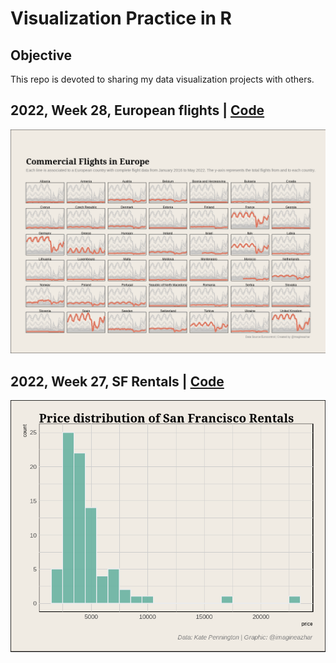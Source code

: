 # Visualization Practice in R

## Objective

This repo is devoted to sharing my data visualization projects with others.

## 2022, Week 28, European flights | [Code](TidyTuesday/2022/2022_w28_European_flights.R)

![2022_w28](TidyTuesday/2022/2022_W28_european-flights.png)

## 2022, Week 27, SF Rentals | [Code](TidyTuesday/2022/2022_w27_SF-rentals.R)

![2022_w27s](TidyTuesday/2022/2022_W27_SF-rentals.png)